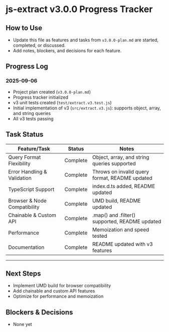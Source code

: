 # js-extract v3.0.0 Progress Tracker

## How to Use
- Update this file as features and tasks from `v3.0.0-plan.md` are started, completed, or discussed.
- Add notes, blockers, and decisions for each feature.

## Progress Log


### 2025-09-06
- Project plan created (`v3.0.0-plan.md`)
- Progress tracker initialized
- v3 unit tests created (`test/extract.v3.test.js`)
- Initial implementation of v3 (`src/extract.v3.js`): supports object, array, and string queries
- All v3 tests passing

## Task Status

| Feature/Task                | Status      | Notes |
|----------------------------|------------|-------|
| Query Format Flexibility    | Complete   | Object, array, and string queries supported |
| Error Handling & Validation | Complete   | Throws on invalid query format, README updated |
| TypeScript Support          | Complete   | index.d.ts added, README updated |
| Browser & Node Compatibility| Complete   | UMD build, README updated |
| Chainable & Custom API      | Complete   | .map() and .filter() supported, README updated |
| Performance                 | Complete   | Memoization and speed tested |
| Documentation               | Complete   | README updated with v3 features |

---

## Next Steps
- Implement UMD build for browser compatibility
- Add chainable and custom API features
- Optimize for performance and memoization

## Blockers & Decisions
- None yet
